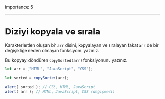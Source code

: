 importance: 5

---

# Diziyi kopyala ve sırala

Karakterlerden oluşan bir `arr` disini, kopyalayan ve sıralayan fakat `arr` de bir değişikliğe neden olmayan fonksiyonu yazınız.

Bu kopyayı döndüren `copySorted(arr)` fonksiyonunu yazınız.

```js
let arr = ["HTML", "JavaScript", "CSS"];

let sorted = copySorted(arr);

alert( sorted ); // CSS, HTML, JavaScript
alert( arr ); // HTML, JavaScript, CSS (değişmedi)
```
